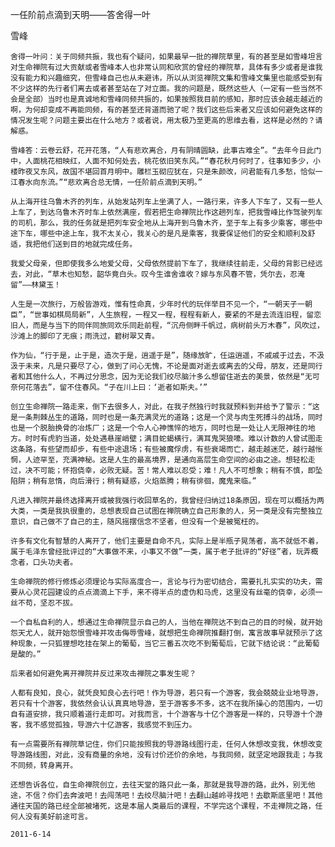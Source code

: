 一任阶前点滴到天明——答舍得一叶

雪峰


    舍得一叶问：关于同频共振，我也有个疑问，如果最早一批的禅院草里，有的甚至是如雪峰坦言对生命禅院有过大贡献或者雪峰本人也非常认同和欣赏的曾经的禅院草，具体有多少或者是谁我没有能力和兴趣细究，但雪峰自己也从未避讳，所以从浏览禅院文集和雪峰文集里也能感受到有不少这样的先行者们离去或者甚至站在了对立面。我的问题是，既然这些人（一定有一些当然不会是全部）当时也是真诚地和雪峰同频共振的，如果按照我目前的感知，那时应该会越走越近的啊，为何却变成不再能同频，有的甚至还背道而驰了呢？我们这些后来者又应该如何避免这样的情况发生呢？问题主要出在什么地方？或者说，用太极乃至更高的思维去看，这样是必然的？请解惑。

    雪峰答：云卷云舒，花开花落，“人有悲欢离合，月有阴晴圆缺，此事古难全”。“去年今日此门中，人面桃花相映红，人面不知何处去，桃花依旧笑东风。”“春花秋月何时了，往事知多少，小楼昨夜又东风，故国不堪回首月明中。雕栏玉砌应犹在，只是朱颜改，问君能有几多愁，恰似一江春水向东流。”“悲欢离合总无情，一任阶前点滴到天明。”

    从上海开往乌鲁木齐的列车，从始发站列车上坐满了人，一路行来，许多人下车了，又有一些人上车了，到达乌鲁木齐时车上依然满座，假若把生命禅院比作这趟列车，把我雪峰比作驾驶列车的司机，那么，我的任务就是把列车安全地从上海开到乌鲁木齐，至于车上有多少乘客，哪些中途下车，哪些中途上车，我不太关心，我关心的是凡是乘客，我要保证他们的安全和顺利及舒适，我把他们送到目的地就完成任务。

    我爱父母亲，但即使我多么地爱父母，父母依然提前下车了，我继续往前走，父母的背影已经远去，对此，“草木也知愁，韶华竟白头。叹今生谁舍谁收？嫁与东风春不管，凭尔去，忍淹留”——林黛玉！

    人生是一次旅行，万般皆游戏，惟有性命真，少年时代的玩伴举目不见一个，“一朝天子一朝臣”，“世事如棋局局新”，人生旅程，一程又一程，程程有新人，要紧的不是去流连旧程，留恋旧人，而是与当下的同伴同旅同欢乐同赴前程，“沉舟侧畔千帆过，病树前头万木春”，风吹过，沙滩上的脚印了无痕；雨洗过，碧树翠又青。

    作为仙，“行于是，止于是，造次于是，逍遥于是”，随缘放旷，任运逍遥，不戚戚于过去，不汲汲于未来，凡是只要尽了心，做到了问心无愧，不论是面对逝去或离去的父母，朋友，还是同行者和其他什么人，不再过分思念，因为无论我们绞尽脑汁多么想留住逝去的美景，依然是“无可奈何花落去”，留不住春风。“子在川上曰：‘逝者如斯夫。’”

    创立生命禅院一路走来，倒下去很多人，对此，在我孑然独行时我就预料到并给予了警示：“这是一条荆棘丛生的道路，同时也是一条充满灵光的道路；这是一个灵与肉生死搏斗的战场，同时也是一个脱胎换骨的冶炼厂；这是一个令人心神憔悴的地方，同时也是一处让人无限神往的地方。时时有虎豹当道，处处遇悬崖峭壁；满目蛇蝎横行，满耳鬼哭狼嚎。难以计数的人曾试图走这条路，有些望而却步，有些中途退场；有些被魔俘虏，有些衰竭而亡，越走越迷茫，越行越怅惘，人迹罕至，充满神秘。这是人生的最高境界，是通向高层生命空间的必由之途。想轻松走过，决不可能；怀抱侥幸，必败无疑。苦！常人难以忍受；难！凡人不可想象；稍有不慎，即坠陷阱；稍有怠惰，向后滑行；稍有疑惑，火焰蒸腾；稍有徘徊，魔鬼来临。”

    凡进入禅院并最终选择离开或被我强行收回草名的，我曾经归纳过18条原因，现在可以概括为两大类，一类是我执很重的，总想表现自己试图在禅院确立自己形象的人，另一类是没有完整独立意识，自己做不了自己的主，随风摇摆信念不坚者，但没有一个是被冤枉的。

    许多有文化有智慧的人离开了，他们主要是自命不凡，实际上是半瓶子晃荡者，高不就低不着，属于毛泽东曾经批评过的“大事做不来，小事又不做”一类，属于老子批评的“好径”者，玩弄概念者，口头功夫者。

    生命禅院的修行修炼必须理论与实际高度合一，言论与行为密切结合，需要扎扎实实的功夫，需要从心灵花园建设的点点滴滴上下手，来不得半点的虚伪和马虎，这里没有丝毫的侥幸，必须一丝不苟，坚忍不拔。

    一个自私自利的人，想通过生命禅院显示自己的人，当他在禅院达不到自己的目的时候，就开始怨天尤人，就开始怨恨雪峰并攻击侮辱雪峰，就想把生命禅院推翻打倒，寓言故事早就预示了这种现象，一只狐狸想吃挂在架上的葡萄，当它三番五次吃不到葡萄后，它就下结论说：“此葡萄是酸的。”

    后来者如何避免离开禅院并反过来攻击禅院之事发生呢？

    人都有良知，良心，就凭良知良心去行吧！作为导游，若只有一个游客，我会兢兢业业地导游，若只有十个游客，我依然会认认真真地导游，至于游客多不多，这不在我所操心的范围内，一切自有道安排，我只顺着道行走即可。对我而言，十个游客与十亿个游客是一样的，只导游十个游客，我不感觉孤独，导游六十亿游客，我感觉不到压力。

    有一点需要所有禅院草记住，你们只能按照我的导游路线图行走，任何人休想改变我，休想改变导游路线图，对此，没有商量的余地，没有讨价还价的余地，与我同频，就坚定地跟我走；与我不同频，转身离开。

    还想告诉各位，自生命禅院创立，去往天堂的路只此一条，那就是我导游的路，此外，别无他途，不信？你们去奔波吧！去闯荡吧！去绞尽脑汁吧！去翻山越岭寻找吧！去歇斯底里吧！其他通往天国的路已经全部被堵死，这是本届人类最后的课程，不学完这个课程，不走禅院之路，任何人没有美好前途可言。

    2011-6-14



